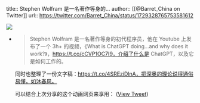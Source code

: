 title:: Stephen Wolfram 是一名著作等身的...
author:: [[@Barret_China on Twitter]]
url:: https://twitter.com/Barret_China/status/1729328765753581612

![](https://pbs.twimg.com/profile_images/639253390522843136/c96rrAfr.jpg)

- > Stephen Wolfram 是一名著作等身的初代程序员，他在 Youtube 上发布了一个 3h+ 的视频，《What is ChatGPT doing...and why does it work?》，https://t.co/cCVP1OC7I9，介绍了什么是 ChatGPT，以及它是如何工作的。
  
  同时也整理了一份文字稿：https://t.co/4SREziDlnA，把深奥的理论说得通俗易懂，如沐春风。
  
  可以结合上次分享的这个动画网页来享用： ([View Tweet](https://twitter.com/Barret_China/status/1729328765753581612))